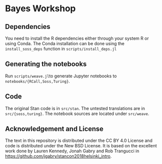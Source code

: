 # Bayes Workshop

## Dependencies

You need to install the R dependencies either through your system R or using
Conda. The Conda installation can be done using the `install_soss_deps` function
in `scripts/install_deps.jl`

## Generating the notebooks

Run `scripts/weave.jl`to generate Jupyter notebooks to `notebooks/{RCall,Soss,Turing}`.

## Code

The original Stan code is in `src/stan`. The untested translations are in
`src/{soss,turing}`. The notebook sources are located under `src/weave`.

## Acknowledgement and License

The text in this repository is distributed under the CC BY 4.0 License and code
is distributed under the New BSD License. It is based on the excellent work done
by Lauren Kennedy, Jonah Gabry and Rob Trangucci in https://github.com/jgabry/stancon2018helsinki_intro.
